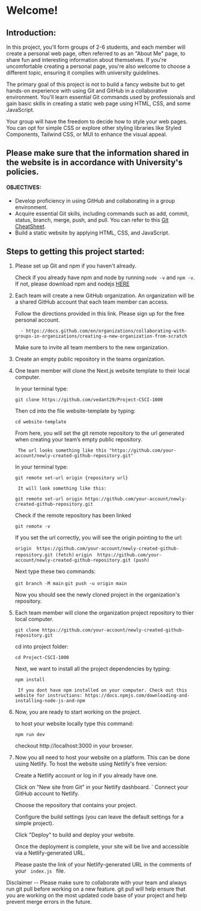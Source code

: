 # Welcome!

## Introduction:


In this project, you'll form groups of 2-6 students, and each member will create a personal web page, often referred to as an "About Me" page, to share fun and interesting information about themselves. If you're uncomfortable creating a personal page, you're also welcome to choose a different topic, ensuring it complies with university guidelines. 

The primary goal of this project is not to build a fancy website but to get hands-on experience with using Git and GitHub in a collaborative environment. You'll learn essential Git commands used by professionals and gain basic skills in creating a static web page using HTML, CSS, and some JavaScript. 

Your group will have the freedom to decide how to style your web pages. You can opt for simple CSS or explore other styling libraries like Styled Components, Tailwind CSS, or MUI to enhance the visual appeal.

## Please make sure that the information shared in the website is in accordance with University's policies.


#### OBJECTIVES:

- Develop proficiency in using GitHub and collaborating in a group environment.
- Acquire essential Git skills, including commands such as add, commit, status, branch, merge, push, and pull. You can refer to this [Git CheatSheet](http://git-cheatsheet.com/).
- Build a static website by applying HTML, CSS, and JavaScript.

## Steps to getting this project started:

1. Please set up Git and npm if you haven't already. 

    Check if you already have npm and node by running ```node -v``` and ```npm -v```. If not, please download npm and nodejs [HERE](https://nodejs.org/en/download/)

2. Each team will create a new GitHub organization. An organization will be a shared GitHub account that each team member can access.

    Follow the directions provided in this link. Please sign up for the free personal account.

         - https://docs.github.com/en/organizations/collaborating-with-groups-in-organizations/creating-a-new-organization-from-scratch

    Make sure to invite all team members to the new organization. 

3. Create an empty public repository in the teams organization. 

4. One team member will clone the Next.js website template to their local computer.

    In your terminal type:

    ``` git clone https://github.com/vedant29/Project-CSCI-1000 ```

    Then cd into the file website-template by typing:

    ``` cd website-template ```

    From here, you will set the git remote repository to the url generated when creating your team’s empty public repository.  

        The url looks something like this "https://github.com/your-account/newly-created-github-repository.git"

    In your terminal type: 

    ``` git remote set-url origin {repository url} ``` 

        It will look something like this:
    ``` git remote set-url origin https://github.com/your-account/newly-created-github-repository.git ```

    Check if the remote repository has been linked

    ``` git remote -v ``` 

    If you set the url correctly, you will see the origin pointing to the url:

    ``` origin  https://github.com/your-account/newly-created-github-repository.git (fetch) ```
    ``` origin  https://github.com/your-account/newly-created-github-repository.git (push)  ```
    
    Next type these two commands:

    ``` git branch -M main ```
    ``` git push -u origin main ```

    Now you should see the newly cloned project in the organization's repository. 

5. Each team member will clone the organization project repository to thier local computer.   

    ``` git clone https://github.com/your-account/newly-created-github-repository.git ```

    cd into project folder:
    
    ``` cd Project-CSCI-1000 ```

    Next, we want to install all the project dependencies by typing:
    
    ``` npm install ```
    
        If you dont have npm installed on your computer. Check out this website for instructions: https://docs.npmjs.com/downloading-and-installing-node-js-and-npm

6. Now, you are ready to start working on the project.

    to host your website locally type this command:

    ``` npm run dev ```

    checkout http://localhost:3000 in your browser.

7. Now you all need to host your website on a platform. This can be done using Netlify. To host the website using Netlify's free version:

    Create a Netlify account or log in if you already have one.

    Click on "New site from Git" in your Netlify dashboard.
`
    Connect your GitHub account to Netlify.

    Choose the repository that contains your project.

    Configure the build settings (you can leave the default settings for a simple project).

    Click "Deploy" to build and deploy your website.

    Once the deployment is complete, your site will be live and accessible via a Netlify-generated URL.

    Please paste the link of your Netlify-generated URL in the comments of your <code> index.js </code> file.

Disclaimer -- Please make sure to collaborate with your team and always run git pull before working on a new feature. git pull will help ensure that you are working on the most updated code base of your project and help prevent merge errors in the future.